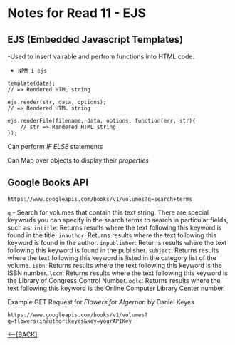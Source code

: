 # Notes for Read 11 - EJS

## EJS (Embedded Javascript Templates)

-Used to insert vairable and perfrom functions into HTML code.

+ `NPM i ejs`

```let template = ejs.compile(str, options);
template(data);
// => Rendered HTML string
 
ejs.render(str, data, options);
// => Rendered HTML string
 
ejs.renderFile(filename, data, options, function(err, str){
    // str => Rendered HTML string
});
```

Can perform *IF ELSE* statements

Can Map over objects to display their *properties*

## Google Books API

`https://www.googleapis.com/books/v1/volumes?q=search+terms`

`q` - Search for volumes that contain this text string. There are special keywords you can specify in the search terms to search in particular fields, such as:
`intitle`: Returns results where the text following this keyword is found in the title.
`inauthor`: Returns results where the text following this keyword is found in the author.
`inpublisher`: Returns results where the text following this keyword is found in the publisher.
`subject`: Returns results where the text following this keyword is listed in the category list of the volume.
`isbn`: Returns results where the text following this keyword is the ISBN number.
`lccn`: Returns results where the text following this keyword is the Library of Congress Control Number.
`oclc`: Returns results where the text following this keyword is the Online Computer Library Center number.

Example GET Request for *Flowers for Algernon* by Daniel Keyes 

`https://www.googleapis.com/books/v1/volumes?q=flowers+inauthor:keyes&key=yourAPIKey`



[&lt;--&#91;BACK&#93;](/README.md)